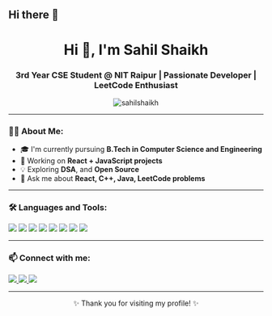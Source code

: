 ## Hi there 👋

<!--
**Sahil-Shaikh10415/Sahil-Shaikh10415** is a ✨ _special_ ✨ repository because its `README.md` (this file) appears on your GitHub profile.

Here are some ideas to get you started:
-->
<h1 align="center">Hi 👋, I'm Sahil Shaikh</h1>
<h3 align="center">3rd Year CSE Student @ NIT Raipur | Passionate Developer | LeetCode Enthusiast</h3>

<p align="center">
  <img src="https://komarev.com/ghpvc/?username=sahilshaikh&label=Profile%20views&color=0e75b6&style=flat" alt="sahilshaikh" />
</p>

---

### 🧑‍💻 About Me:

- 🎓 I'm currently pursuing **B.Tech in Computer Science and Engineering**
- 🔭 Working on **React + JavaScript projects**
- 💡 Exploring **DSA**, and **Open Source**
- 💬 Ask me about **React, C++, Java, LeetCode problems**

---

### 🛠️ Languages and Tools:

<p align="left">
  <img src="https://img.shields.io/badge/C++-00599C?style=for-the-badge&logo=c%2B%2B&logoColor=white"/>
  <img src="https://img.shields.io/badge/Java-ED8B00?style=for-the-badge&logo=java&logoColor=white"/>
  <img src="https://img.shields.io/badge/JavaScript-F0DB4F?style=for-the-badge&logo=javascript&logoColor=black"/>
  <img src="https://img.shields.io/badge/React-61DBFB?style=for-the-badge&logo=react&logoColor=black"/>
  <img src="https://img.shields.io/badge/HTML5-E34F26?style=for-the-badge&logo=html5&logoColor=white"/>
  <img src="https://img.shields.io/badge/CSS3-1572B6?style=for-the-badge&logo=css3&logoColor=white"/>
  <img src="https://img.shields.io/badge/VS%20Code-007ACC?style=for-the-badge&logo=visual-studio-code&logoColor=white"/>
  <img src="https://img.shields.io/badge/Git-F05032?style=for-the-badge&logo=git&logoColor=white"/>
</p>

---

### 📫 Connect with me:

<p align="left">
  <a href="https://www.linkedin.com/in/sahil-shaikh-357465258/" target="_blank">
    <img src="https://img.shields.io/badge/LinkedIn-blue?style=for-the-badge&logo=linkedin&logoColor=white" />
  </a>
  <a href="sahilshaikh10415@gmail.com">
    <img src="https://img.shields.io/badge/Gmail-D14836?style=for-the-badge&logo=gmail&logoColor=white" />
  </a>
  <a href="https://leetcode.com/u/sahilshaikh_10415/">
    <img src="https://img.shields.io/badge/LeetCode-FFA116?style=for-the-badge&logo=leetcode&logoColor=black" />
  </a>
</p>

---

<p align="center">✨ Thank you for visiting my profile! ✨</p>

